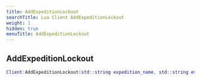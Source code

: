 ```yaml
---
title: AddExpeditionLockout
searchTitle: Lua Client AddExpeditionLockout
weight: 1
hidden: true
menuTitle: AddExpeditionLockout
---
```

## AddExpeditionLockout
```lua
Client:AddExpeditionLockout(std::string expedition_name, std::string event_name, number seconds, std::string uuid); -- void
```